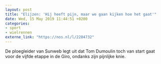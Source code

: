 ```yaml
---
layout: post
title: "Elijzen: 'Hij heeft pijn, maar we gaan kijken hoe het gaat'"
date: Wed, 15 May 2019 11:44:51 +0200
categories: 
- sport 
- wielrennen 
externe_link: "https://nos.nl/l/2284732"
---
```


De ploegleider van Sunweb legt uit dat Tom Dumoulin toch van start gaat voor de vijfde etappe in de Giro, ondanks zijn pijnlijke knie.
